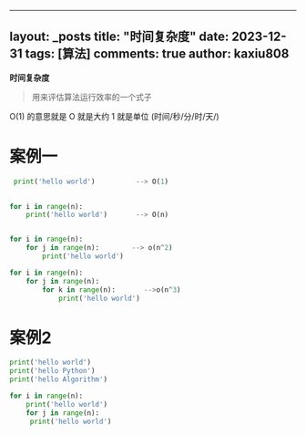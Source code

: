 
---
layout: _posts
title: "时间复杂度"
date:   2023-12-31
tags: [算法]
comments: true
author: kaxiu808  
--- 
**时间复杂度**
> 用来评估算法运行效率的一个式子

O(1)  的意思就是   O 就是大约    1 就是单位  (时间/秒/分/时/天/)
# 案例一
```python
 print('hello world')          --> O(1)
                  

for i in range(n):
	print('hello world')       --> O(n)


for i in range(n):
	for j in range(n):		  --> o(n^2)
		print('hello world')

for i in range(n):
	for j in range(n):
		for k in range(n):       -->o(n^3)
			print('hello world')
```
# 案例2

```python
print('hello world')
print('hello Python')
print('hello Algorithm')
```

```python
for i in range(n):
	print('hello world')
	for j in range(n):
	 print('hello world')
```



<!--stackedit_data:
eyJoaXN0b3J5IjpbMTIyMTMwODc5MiwxMTI3OTk0ODA1LC0xOD
Q3NjU0NTExLC01ODQ1Mjk3MjMsLTU3MTkwNDA4M119
-->